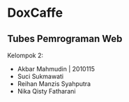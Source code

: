 # DoxCaffe

## Tubes Pemrograman Web

Kelompok 2:
- Akbar Mahmudin | 2010115
- Suci Sukmawati
- Reihan Manzis Syahputra
- Nika Qisty Fatharani
